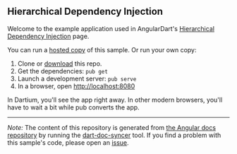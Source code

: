 ## Hierarchical Dependency Injection

Welcome to the example application used in AngularDart's
[Hierarchical Dependency Injection](https://webdev.dartlang.org/angular/guide/hierarchical-dependency-injection) page.

You can run a [hosted copy](http://angular-examples.github.io/hierarchical-dependency-injection) of this sample. Or run your own copy:

1. Clone or [download][] this repo.
2. Get the dependencies: `pub get`
3. Launch a development server: `pub serve`
4. In a browser, open [http://localhost:8080](http://localhost:8080)

In Dartium, you'll see the app right away. In other modern browsers,
you'll have to wait a bit while pub converts the app.

---

*Note:* The content of this repository is generated from
[the Angular docs repository][docs repo] by running the
[dart-doc-syncer](//github.com/angular/dart-doc-syncer) tool.
If you find a problem with this sample's code, please open an
[issue][].

[docs repo]: //github.com/dart-lang/site-webdev/tree/master/public/docs/_examples/hierarchical-dependency-injection/dart
[download]: //github.com/angular-examples/hierarchical-dependency-injection/archive/master.zip
[issue]: //github.com/dart-lang/site-webdev/issues/new?labels=example&title=%5BAngular%5D%5Bexample%5D%20guide/hierarchical-dependency-injection%3A%20
